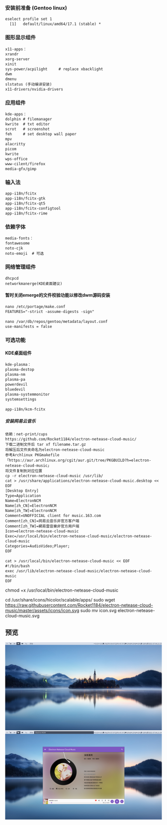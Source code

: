 ### 安装前准备 (Gentoo linux)
```
eselect profile set 1
  [1]   default/linux/amd64/17.1 (stable) *
```
### 图形显示组件
    x11-apps：
    xrandr
    xorg-server
    xinit
    sys-power/acpilight     # replace xbacklight
    dwm
    dmenu
    slstatus (手动编译安装)
    x11-drivers/nvidia-drivers

### 应用组件
    kde-apps：
    dolphin	# filemanager
    kwrite	# txt editor
    scrot   # screenshot
    feh     # set desktop wall paper
    mpv
    alacritty
    picom
    kwrite
    wps-office
    www-cilent/firefox
    media-gfx/gimp

### 输入法
    app-i18n/fcitx
    app-i18n/fcitx-gtk
    app-i18n/fcitx-qt5
    app-i18n/fcitx-configtool
    app-i18n/fcitx-rime

### 依赖字体
    media-fonts：
    fontawesome
    noto-cjk
    noto-emoji  # 可选
 
### 网络管理组件
    dhcpcd
    networkmanerge(KDE桌面建议)

#### 暂时关闭emerge的文件校验功能以修改dwm源码安装
    nano /etc/portage/make.conf
    FEATURES="-strict -assume-digests -sign"

    nano /var/db/repos/gentoo/metadata/layout.conf
    use-manifests = false

### 可选功能
#### KDE桌面组件
    kde-plasma：
    plasma-destop
    plasma-nm
    plasma-pa
    powerdevil
    bluedevil
    plasma-systemmonitor
    systemsettings
    
    app-i18n/kcm-fcitx
##### 安装网易云音乐
    依赖：net-print/cups
    https://github.com/Rocket1184/electron-netease-cloud-music/
    下载二进制文件后 tar xf filename.tar.gz
    将解压后文件夹命名为electron-netease-cloud-music
    参考Archlinux PKGmakefile 「https://aur.archlinux.org/cgit/aur.git/tree/PKGBUILD?h=electron-netease-cloud-music」
    将文件复制到对应位置
    cp -r electron-netease-cloud-music /usr/lib/
    cat > /usr/share/applications/electron-netease-cloud-music.desktop << EOF
    [Desktop Entry]
    Type=Application
    Name=ElectronNCM
    Name[zh_CN]=ElectronNCM
    Name[zh_TW]=ElectronNCM
    Comment=UNOFFICIAL client for music.163.com
    Comment[zh_CN]=网易云音乐非官方客户端
    Comment[zh_TW]=網易雲音樂非官方用戶端
    Icon=electron-netease-cloud-music
    Exec=/usr/local/bin/electron-netease-cloud-music/electron-netease-cloud-music
    Categories=AudioVideo;Player;
    EOF

    cat > /usr/local/bin/electron-netease-cloud-music << EOF
    #!/bin/bash
    exec /usr/lib/electron-netease-cloud-music/electron-netease-cloud-music
    EOF

chmod +x /usr/local/bin/electron-netease-cloud-music

cd /usr/share/icons/hicolor/scalable/apps/
sudo wget https://raw.githubusercontent.com/Rocket1184/electron-netease-cloud-music/master/assets/icons/icon.svg
sudo mv icon.svg electron-netease-cloud-music.svg

## 预览
![avatar](https://github.com/crackself/Dell-7559_Linux/raw/master/dwm/image/2021-07-04-111335_1920x1080_scrot.png)
![avatar](https://github.com/crackself/Dell-7559_Linux/raw/master/dwm/image/2021-07-04-111413_1920x1080_scrot.png)
